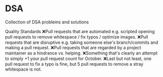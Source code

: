 # DSA
Collection of DSA problems and solutions

 Quality Standards
     ❌Pull requests that are automated e.g. scripted opening pull requests to remove whitespace / fix typos / optimize images.
     ❌Pull requests that are disruptive e.g. taking someone else's branch/commits and making a pull request.
     ❌Pull requests that are regarded by a project maintainer as a hindrance vs. helping.
     ❌Something that's clearly an attempt to simply +1 your pull request count for October.
     ❌Last but not least, one pull request to fix a typo is fine, but 5 pull requests to remove a stray whitespace is not. 
